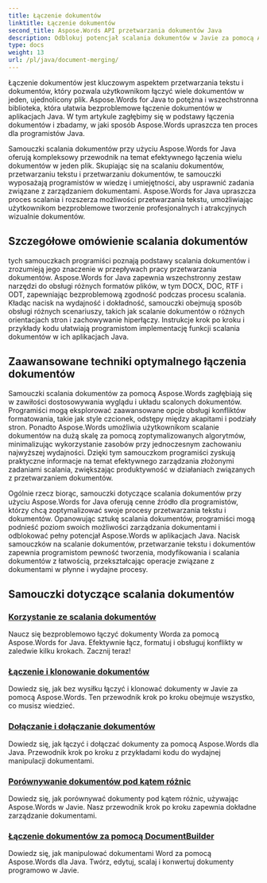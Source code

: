 ```yaml
---
title: Łączenie dokumentów
linktitle: Łączenie dokumentów
second_title: Aspose.Words API przetwarzania dokumentów Java
description: Odblokuj potencjał scalania dokumentów w Javie za pomocą Aspose.Words! Naucz się wydajnego przetwarzania tekstu i dokumentów dzięki szczegółowym samouczkom.
type: docs
weight: 13
url: /pl/java/document-merging/
---
```


Łączenie dokumentów jest kluczowym aspektem przetwarzania tekstu i dokumentów, który pozwala użytkownikom łączyć wiele dokumentów w jeden, ujednolicony plik. Aspose.Words for Java to potężna i wszechstronna biblioteka, która ułatwia bezproblemowe łączenie dokumentów w aplikacjach Java. W tym artykule zagłębimy się w podstawy łączenia dokumentów i zbadamy, w jaki sposób Aspose.Words upraszcza ten proces dla programistów Java.

Samouczki scalania dokumentów przy użyciu Aspose.Words for Java oferują kompleksowy przewodnik na temat efektywnego łączenia wielu dokumentów w jeden plik. Skupiając się na scalaniu dokumentów, przetwarzaniu tekstu i przetwarzaniu dokumentów, te samouczki wyposażają programistów w wiedzę i umiejętności, aby usprawnić zadania związane z zarządzaniem dokumentami. Aspose.Words for Java upraszcza proces scalania i rozszerza możliwości przetwarzania tekstu, umożliwiając użytkownikom bezproblemowe tworzenie profesjonalnych i atrakcyjnych wizualnie dokumentów.

## Szczegółowe omówienie scalania dokumentów

tych samouczkach programiści poznają podstawy scalania dokumentów i zrozumieją jego znaczenie w przepływach pracy przetwarzania dokumentów. Aspose.Words for Java zapewnia wszechstronny zestaw narzędzi do obsługi różnych formatów plików, w tym DOCX, DOC, RTF i ODT, zapewniając bezproblemową zgodność podczas procesu scalania. Kładąc nacisk na wydajność i dokładność, samouczki obejmują sposób obsługi różnych scenariuszy, takich jak scalanie dokumentów o różnych orientacjach stron i zachowywanie hiperłączy. Instrukcje krok po kroku i przykłady kodu ułatwiają programistom implementację funkcji scalania dokumentów w ich aplikacjach Java.

## Zaawansowane techniki optymalnego łączenia dokumentów

Samouczki scalania dokumentów za pomocą Aspose.Words zagłębiają się w zawiłości dostosowywania wyglądu i układu scalonych dokumentów. Programiści mogą eksplorować zaawansowane opcje obsługi konfliktów formatowania, takie jak style czcionek, odstępy między akapitami i podziały stron. Ponadto Aspose.Words umożliwia użytkownikom scalanie dokumentów na dużą skalę za pomocą zoptymalizowanych algorytmów, minimalizując wykorzystanie zasobów przy jednoczesnym zachowaniu najwyższej wydajności. Dzięki tym samouczkom programiści zyskują praktyczne informacje na temat efektywnego zarządzania złożonymi zadaniami scalania, zwiększając produktywność w działaniach związanych z przetwarzaniem dokumentów.

Ogólnie rzecz biorąc, samouczki dotyczące scalania dokumentów przy użyciu Aspose.Words for Java oferują cenne źródło dla programistów, którzy chcą zoptymalizować swoje procesy przetwarzania tekstu i dokumentów. Opanowując sztukę scalania dokumentów, programiści mogą podnieść poziom swoich możliwości zarządzania dokumentami i odblokować pełny potencjał Aspose.Words w aplikacjach Java. Nacisk samouczków na scalanie dokumentów, przetwarzanie tekstu i dokumentów zapewnia programistom pewność tworzenia, modyfikowania i scalania dokumentów z łatwością, przekształcając operacje związane z dokumentami w płynne i wydajne procesy.

## Samouczki dotyczące scalania dokumentów

### [Korzystanie ze scalania dokumentów](./using-document-merging/)
Naucz się bezproblemowo łączyć dokumenty Worda za pomocą Aspose.Words for Java. Efektywnie łącz, formatuj i obsługuj konflikty w zaledwie kilku krokach. Zacznij teraz!
### [Łączenie i klonowanie dokumentów](./combining-cloning-documents/)
Dowiedz się, jak bez wysiłku łączyć i klonować dokumenty w Javie za pomocą Aspose.Words. Ten przewodnik krok po kroku obejmuje wszystko, co musisz wiedzieć.
### [Dołączanie i dołączanie dokumentów](./joining-appending-documents/)
Dowiedz się, jak łączyć i dołączać dokumenty za pomocą Aspose.Words dla Java. Przewodnik krok po kroku z przykładami kodu do wydajnej manipulacji dokumentami.
### [Porównywanie dokumentów pod kątem różnic](./comparing-documents-for-differences/)
Dowiedz się, jak porównywać dokumenty pod kątem różnic, używając Aspose.Words w Javie. Nasz przewodnik krok po kroku zapewnia dokładne zarządzanie dokumentami.
### [Łączenie dokumentów za pomocą DocumentBuilder](./merging-documents-documentbuilder/)
Dowiedz się, jak manipulować dokumentami Word za pomocą Aspose.Words dla Java. Twórz, edytuj, scalaj i konwertuj dokumenty programowo w Javie.